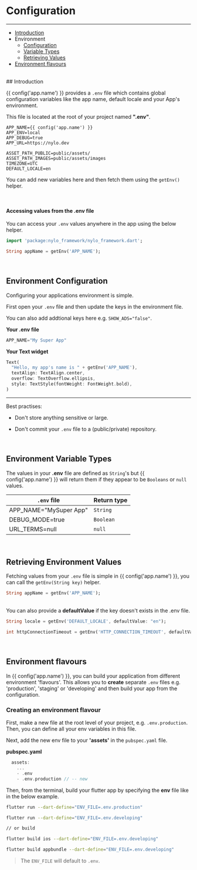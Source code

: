 # Configuration

---

<a name="section-1"></a>
- [Introduction](#introduction "Introduction to configuration in {{ config('app.name') }}")
- Environment
  - [Configuration](#environment-configuration "Environment configuration")
  - [Variable Types](#environment-variable-types "Environment variable types")
  - [Retrieving Values](#retrieving-environment-values "Retrieving environment values")
- [Environment flavours](#environment-flavours "Environment flavours")
<div id="introduction"></div>
<br>
## Introduction

{{ config('app.name') }} provides a `.env` file which contains global configuration variables like the app name, default locale and your App's environment.

This file is located at the root of your project named <b>".env"</b>.

``` env
APP_NAME={{ config('app.name') }}
APP_ENV=local
APP_DEBUG=true
APP_URL=https://nylo.dev

ASSET_PATH_PUBLIC=public/assets/
ASSET_PATH_IMAGES=public/assets/images
TIMEZONE=UTC
DEFAULT_LOCALE=en
```

You can add new variables here and then fetch them using the `getEnv()` helper.

<br>

#### Accessing values from the .env file

You can access your `.env` values anywhere in the app using the below helper.

``` dart
import 'package:nylo_framework/nylo_framework.dart';

String appName = getEnv('APP_NAME');
```

<div id="environment-configuration"></div>
<br>

## Environment Configuration

Configuring your applications environment is simple. 

First open your `.env` file and then update the keys in the environment file.

You can also add addtional keys here e.g. `SHOW_ADS="false"`.

<b>Your .env file</b>
``` dart
APP_NAME="My Super App"
```

<b>Your Text widget</b>

``` dart
Text(
  "Hello, my app's name is " + getEnv('APP_NAME'),
  textAlign: TextAlign.center,
  overflow: TextOverflow.ellipsis,
  style: TextStyle(fontWeight: FontWeight.bold),
)
```

---

Best practises:

- Don't store anything sensitive or large.

- Don't commit your `.env` file to a (public/private) repository.

<div id="environment-variable-types"></div>
<br>

## Environment Variable Types

The values in your <b>.env</b> file are defined as `String`'s but {{ config('app.name') }} will return them if they appear to be `Booleans` or `null` values.

| `.env` file | Return type |
|---|---|
| APP\_NAME="MySuper App" | `String` |
| DEBUG\_MODE=true | `Boolean`  |
| URL_TERMS=null | `null` |


<div id="retrieving-environment-values"></div>
<br>

## Retrieving Environment Values

Fetching values from your `.env` file is simple in {{ config('app.name') }}, you can call the `getEnv(String key)` helper. 

``` dart
String appName = getEnv('APP_NAME');
```

<br>
You can also provide a <b>defaultValue</b> if the key doesn't exists in the .env file.

``` dart
String locale = getEnv('DEFAULT_LOCALE', defaultValue: "en");

int httpConnectionTimeout = getEnv('HTTP_CONNECTION_TIMEOUT', defaultValue: (60 * 1000));
```

<div id="environment-flavours"></div>
<br>

## Environment flavours

In {{ config('app.name') }}, you can build your application from different environment 'flavours'. This allows you to **create** separate `.env` files e.g. 'production', 'staging' or 'developing' and then build your app from the configuration.

### Creating an environment flavour

First, make a new file at the root level of your project, e.g. `.env.production`. Then, you can define all your env variables in this file.

Next, add the new env file to your **'assets'** in the `pubspec.yaml` file.

**pubspec.yaml**

``` dart
  assets:
    ...
    - .env
    - .env.production // -- new
```

Then, from the terminal, build your flutter app by specifying the **env** file like in the below example. 

``` bash
flutter run --dart-define="ENV_FILE=.env.production"

flutter run --dart-define="ENV_FILE=.env.developing"

// or build

flutter build ios --dart-define="ENV_FILE=.env.developing"

flutter build appbundle --dart-define="ENV_FILE=.env.developing"
```

> The `ENV_FILE` will default to `.env`.
